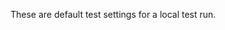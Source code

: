 <?xml version="1.0" encoding="UTF-8"?>
<TestSettings
  id="48b1d17d-d3f5-4419-93c2-27f77e20c4de"
  name="README"
  enableDefaultDataCollectors="false"
  xmlns="http://microsoft.com/schemas/VisualStudio/TeamTest/2010">
  <Description><!--_locID_text="Description1"-->These are default test settings for a local test run.</Description>
  <Deployment enabled="false" />
</TestSettings>
